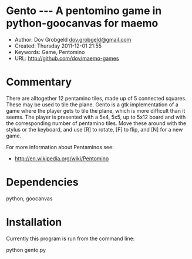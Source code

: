 # Gento --- A pentomino game in python-goocanvas for maemo

* Author: Dov Grobgeld <dov.grobgeld@gmail.com>
* Created: Thursday 2011-12-01 21:55 
* Keywords: Game, Pentomino
* URL: <http://github.com/dov/maemo-games>

# Commentary

There are alltogether 12 pentamino tiles, made up of 5 connected squares. These may be used to tile the plane. Gento is a gtk implementation of a game where the player gets to tile the plane, which is more difficult than it seems. The player is presented with a 5x4, 5x5, up to 5x12 board and with the corresponding number of pentamino tiles. Move these around with the stylus or the keyboard, and use [R] to rotate, [F] to flip, and [N] for a new game.

For more information about Pentaminos see:

* http://en.wikipedia.org/wiki/Pentomino

# Dependencies

python, goocanvas

# Installation

Currently this program is run from the command line:

  python gento.py
  

